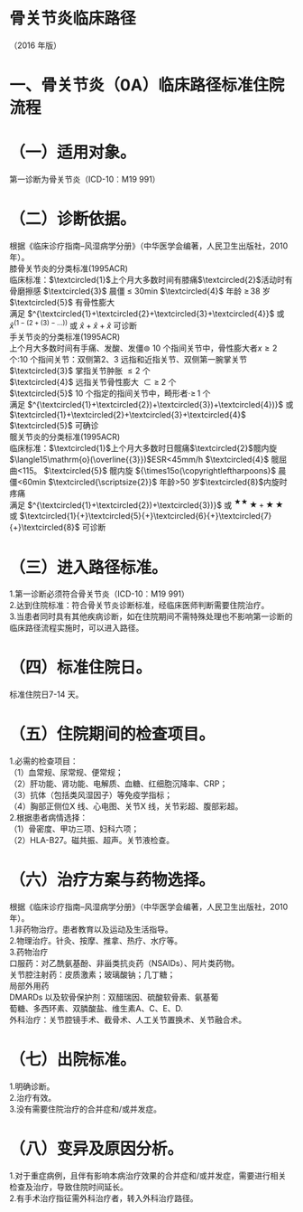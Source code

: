 # 骨关节炎临床路径  
（2016 年版）  
# 一、骨关节炎（0A）临床路径标准住院流程  
# （一）适用对象。  
第一诊断为骨关节炎（ICD-10︰M19 991）  
# （二）诊断依据。  
根据《临床诊疗指南–风湿病学分册》（中华医学会编著，人民卫生出版社，2010 年）。  
膝骨关节炎的分类标准(1995ACR)  
临床标准：$\textcircled{1}$上个月大多数时间有膝痛$\textcircled{2}$活动时有骨磨擦感 $\textcircled{3}$ 晨僵 ≤  30min $\textcircled{4}$ 年龄 $\geq\,38$  岁 $\textcircled{5}$ 有骨性膨大  
满足 $^{\textcircled{1}+\textcircled{2}+\textcircled{3}+\textcircled{4}}$ 或 $\widehat{x}^{(1-(2+(3)-\ldots))}$ 或 $\widehat{x} + \widehat{x} + \widehat{x}$ 可诊断  
手关节炎的分类标准(1995ACR)  
上个月大多数时间有手痛、发酸、发僵$\circledcirc$ 10 个指间关节中，骨性膨大者$\left. x \geq 2 \right.$ 个:10 个指间关节：双侧第2、3 远指和近指关节、双侧第一腕掌关节  
$\textcircled{3}$ 掌指关节肿胀 ${\leq}2$  个  
$\textcircled{4}$ 远指关节骨性膨大 $\subset\geq\;2$ 个  
$\textcircled{5}$ 10 个指定的指间关节中，畸形者$\cdot\geq\,1$ 个  
满足 $^{\textcircled{1}+\textcircled{2})+\textcircled{3})+\textcircled{4})}$  或 $\textcircled{1}+\textcircled{2}+\textcircled{3}+\textcircled{4}$ $\textcircled{5}$  可确诊  
髋关节炎的分类标准(1995ACR)  
临床标准：$\textcircled{1}$上个月大多数时日髋痛$\textcircled{2}$髋内旋$\langle15\mathrm{o}(\overline{{3}})$ESR<45mm/h $\textcircled{4}$ 髋屈曲<115。 $\textcircled{5}$ 髋内旋 ${\times15o(\copyrightleftharpoons}$ 晨僵<60min $\textcircled{\scriptsize{2}}$ 年龄>50 岁$\textcircled{8}$内旋时疼痛  
满足 $^{\textcircled{1}+\textcircled{2})+\textcircled{3})}$ 或 $^{\bigstar\bigstar}\!\!\bigstar\!\!+\!\!\bigstar\!\!\bigstar$ 或 $\textcircled{1}{+}\textcircled{5}{+}\textcircled{6}{+}\textcircled{7}{+}\textcircled{8}$ 可诊断  
# （三）进入路径标准。  
1.第一诊断必须符合骨关节炎（ICD-10︰M19 991）  
2.达到住院标准：符合骨关节炎诊断标准，经临床医师判断需要住院治疗。  
3.当患者同时具有其他疾病诊断，如在住院期间不需特殊处理也不影响第一诊断的临床路径流程实施时，可以进入路径。  
# （四）标准住院日。  
标准住院日7-14 天。  
# （五）住院期间的检查项目。  
1.必需的检查项目：  
（1）血常规、尿常规、便常规；  
（2）肝功能、肾功能、电解质、血糖、红细胞沉降率、CRP；  
（3）抗体（包括类风湿因子）等免疫学指标；  
（4）胸部正侧位X 线、心电图、关节X 线，关节彩超、腹部彩超。  
2.根据患者病情选择：  
（1）骨密度、甲功三项、妇科六项；  
（2）HLA-B27。磁共振、超声。关节液检查。  
# （六）治疗方案与药物选择。  
根据《临床诊疗指南–风湿病学分册》（中华医学会编著，人民卫生出版社，2010 年）。  
1.非药物治疗。患者教育以及运动及生活指导。  
2.物理治疗。针灸、按摩、推拿、热疗、水疗等。  
3.药物治疗  
口服药：对乙酰氨基酚、非甾类抗炎药（NSAIDs）、阿片类药物。  
关节腔注射药：皮质激素；玻璃酸钠；几丁糖；  
局部外用药  
DMARDs 以及软骨保护剂：双醋瑞因、硫酸软骨素、氨基葡  
萄糖、多西环素、双膦酸盐、维生素A、C、E、D.  
外科治疗：关节腔镜手术、截骨术、人工关节置换术、关节融合术。  
# （七）出院标准。  
1.明确诊断。  
2.治疗有效。  
3.没有需要住院治疗的合并症和/或并发症。  
# （八）变异及原因分析。  
1.对于重症病例，且伴有影响本病治疗效果的合并症和/或并发症，需要进行相关检查及治疗，导致住院时间延长。  
2.有手术治疗指征需外科治疗者，转入外科治疗路径。  
